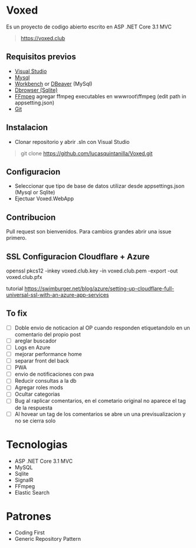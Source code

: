 # Voxed

Es un proyecto de codigo abierto escrito en ASP .NET Core 3.1 MVC

> https://voxed.club

## Requisitos previos

- [Visual Studio](https://visualstudio.microsoft.com/downloads/)
- [Mysql](https://dev.mysql.com/downloads/installer/)
- [Workbench](https://dev.mysql.com/downloads/workbench/) or [DBeaver](https://dbeaver.io/) (MySql)
- [Dbrowser (Sqlite)](https://sqlitebrowser.org/dl/)
- [FFmpeg](https://ffmpeg.org/download.html) agregar ffmpeg executables en wwwroot\ffmpeg (edit path in appsetting.json)
- [Git](https://git-scm.com/download/win)

## Instalacion

- Clonar repositorio y abrir .sln con Visual Studio
> git clone https://github.com/lucasquintanilla/Voxed.git

## Configuracion

- Seleccionar que tipo de base de datos utilizar desde appsettings.json (Mysql or Sqlite) 
- Ejectuar Voxed.WebApp

## Contribucion

Pull request son bienvenidos. Para cambios grandes abrir una issue primero.

## SSL Configuracion Cloudflare + Azure

openssl pkcs12 -inkey voxed.club.key -in voxed.club.pem -export -out voxed.club.pfx

tutorial https://swimburger.net/blog/azure/setting-up-cloudflare-full-universal-ssl-with-an-azure-app-services

## To fix

- [ ] Doble envio de noticacion al OP cuando responden etiquetandolo en un comentario del propio post
- [ ] areglar buscador
- [ ] Logs en Azure
- [ ] mejorar performance home
- [ ] separar front del back
- [ ] PWA
- [ ] envio de notificaciones con pwa
- [ ] Reducir consultas a la db
- [ ] Agregar roles mods
- [ ] Ocultar categorias
- [ ] Bug al raplicar comentarios, en el cometario original no aparece el tag de la respuesta
- [ ] Al hovear un tag de los comentarios se abre un una previsualizacion y no se cierra solo

# Tecnologias

- ASP .NET Core 3.1 MVC
- MySQL
- Sqlite
- SignalR
- FFmpeg
- Elastic Search

# Patrones

- Coding First
- Generic Repository Pattern


